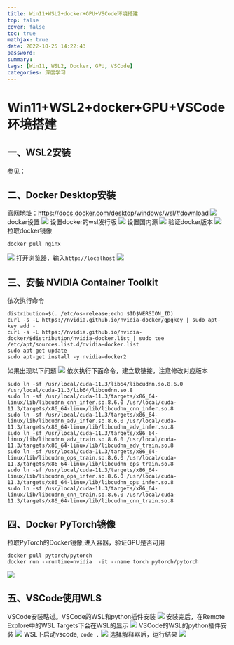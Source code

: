```yaml
---
title: Win11+WSL2+docker+GPU+VSCode环境搭建
top: false
cover: false
toc: true
mathjax: true
date: 2022-10-25 14:22:43
password:
summary:
tags: [Win11, WSL2, Docker, GPU, VSCode]
categories: 深度学习
---
```


# Win11+WSL2+docker+GPU+VSCode环境搭建

## 一、WSL2安装
参见：

## 二、Docker Desktop安装
官网地址：https://docs.docker.com/desktop/windows/wsl/#download
![](./Win11-WSL2-docker-GPU-VSCode环境搭建/docker-install.png)
docker设置
![](./Win11-WSL2-docker-GPU-VSCode环境搭建/docker_setting1.png)
设置docker的wsl发行版
![](./Win11-WSL2-docker-GPU-VSCode环境搭建/docker_setting2.png)
设置国内源
![](./Win11-WSL2-docker-GPU-VSCode环境搭建/docker_setting3.png)
验证docker版本
![](./Win11-WSL2-docker-GPU-VSCode环境搭建/docker_version.png)
拉取docker镜像
```angular2html
docker pull nginx
```
![](./Win11-WSL2-docker-GPU-VSCode环境搭建/docker_example.png)
打开浏览器，输入``http://localhost``
![](./Win11-WSL2-docker-GPU-VSCode环境搭建/docker_example_web.png)
## 三、安装 NVIDIA Container Toolkit
依次执行命令
```angular2html
distribution=$(. /etc/os-release;echo $ID$VERSION_ID)
curl -s -L https://nvidia.github.io/nvidia-docker/gpgkey | sudo apt-key add -
curl -s -L https://nvidia.github.io/nvidia-docker/$distribution/nvidia-docker.list | sudo tee /etc/apt/sources.list.d/nvidia-docker.list
sudo apt-get update
sudo apt-get install -y nvidia-docker2
```
如果出现以下问题
![](./Win11-WSL2-docker-GPU-VSCode环境搭建/nvidia-error.png)
依次执行下面命令，建立软链接，注意修改对应版本
```angular2html
sudo ln -sf /usr/local/cuda-11.3/lib64/libcudnn.so.8.6.0 /usr/local/cuda-11.3/lib64/libcudnn.so.8       
sudo ln -sf /usr/local/cuda-11.3/targets/x86_64-linux/lib/libcudnn_cnn_infer.so.8.6.0 /usr/local/cuda-11.3/targets/x86_64-linux/lib/libcudnn_cnn_infer.so.8
sudo ln -sf /usr/local/cuda-11.3/targets/x86_64-linux/lib/libcudnn_adv_infer.so.8.6.0 /usr/local/cuda-11.3/targets/x86_64-linux/lib/libcudnn_adv_infer.so.8
sudo ln -sf /usr/local/cuda-11.3/targets/x86_64-linux/lib/libcudnn_adv_train.so.8.6.0 /usr/local/cuda-11.3/targets/x86_64-linux/lib/libcudnn_adv_train.so.8
sudo ln -sf /usr/local/cuda-11.3/targets/x86_64-linux/lib/libcudnn_ops_train.so.8.6.0 /usr/local/cuda-11.3/targets/x86_64-linux/lib/libcudnn_ops_train.so.8
sudo ln -sf /usr/local/cuda-11.3/targets/x86_64-linux/lib/libcudnn_ops_infer.so.8.6.0 /usr/local/cuda-11.3/targets/x86_64-linux/lib/libcudnn_ops_infer.so.8
sudo ln -sf /usr/local/cuda-11.3/targets/x86_64-linux/lib/libcudnn_cnn_train.so.8.6.0 /usr/local/cuda-11.3/targets/x86_64-linux/lib/libcudnn_cnn_train.so.8
```
## 四、Docker PyTorch镜像
拉取PyTorch的Docker镜像,进入容器，验证GPU是否可用
```angular2html
docker pull pytorch/pytorch
docker run --runtime=nvidia  -it --name torch pytorch/pytorch
```
![](./Win11-WSL2-docker-GPU-VSCode环境搭建/docker_torch.png)

## 五、VSCode使用WLS
VSCode安装略过。VSCode的WSL和python插件安装
![](./Win11-WSL2-docker-GPU-VSCode环境搭建/WSL_VSCode.png)
安装完后，在Remote Explore中的WSL Targets下会在WSL的显示
![](./Win11-WSL2-docker-GPU-VSCode环境搭建/WSL_VSCode_Remote.png)
VSCode的WSL的python插件安装
![](./Win11-WSL2-docker-GPU-VSCode环境搭建/vscode_wsl_python.png)
WSL下启动vscode, ``code .``
![](./Win11-WSL2-docker-GPU-VSCode环境搭建/vscode_start.png)
选择解释器后，运行结果
![](./Win11-WSL2-docker-GPU-VSCode环境搭建/vscode_demo.png)
